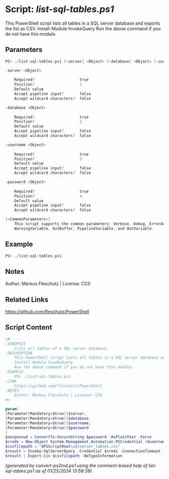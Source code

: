 Script: *list-sql-tables.ps1*
========================

This PowerShell script lists all tables in a SQL server database and exports the list as CSV.
Install-Module InvokeQuery
Run the above command if you do not have this module.

Parameters
----------
```powershell
PS> ./list-sql-tables.ps1 [-server] <Object> [-database] <Object> [-username] <Object> [-password] <Object> [<CommonParameters>]

-server <Object>
    
    Required?                    true
    Position?                    1
    Default value                
    Accept pipeline input?       false
    Accept wildcard characters?  false

-database <Object>
    
    Required?                    true
    Position?                    2
    Default value                
    Accept pipeline input?       false
    Accept wildcard characters?  false

-username <Object>
    
    Required?                    true
    Position?                    3
    Default value                
    Accept pipeline input?       false
    Accept wildcard characters?  false

-password <Object>
    
    Required?                    true
    Position?                    4
    Default value                
    Accept pipeline input?       false
    Accept wildcard characters?  false

[<CommonParameters>]
    This script supports the common parameters: Verbose, Debug, ErrorAction, ErrorVariable, WarningAction, 
    WarningVariable, OutBuffer, PipelineVariable, and OutVariable.
```

Example
-------
```powershell
PS> ./list-sql-tables.ps1

```

Notes
-----
Author: Markus Fleschutz | License: CC0

Related Links
-------------
https://github.com/fleschutz/PowerShell

Script Content
--------------
```powershell
<#
.SYNOPSIS
	Lists all tables of a SQL server database 
.DESCRIPTION
	This PowerShell script lists all tables in a SQL server database and exports the list as CSV.
	Install-Module InvokeQuery
	Run the above command if you do not have this module.
.EXAMPLE
	PS> ./list-sql-tables.ps1
.LINK
	https://github.com/fleschutz/PowerShell
.NOTES
	Author: Markus Fleschutz | License: CC0
#>

param(
[Parameter(Mandatory=$true)]$server,
[Parameter(Mandatory=$true)]$database,
[Parameter(Mandatory=$true)]$username,
[Parameter(Mandatory=$true)]$password
)
$secpasswd = ConvertTo-SecureString $password -AsPlainText -Force
$creds = New-Object System.Management.Automation.PSCredential ($username, $secpasswd)
$csvfilepath = "$PSScriptRoot\sqlserver_tables.csv"
$result = Invoke-SqlServerQuery -Credential $creds -ConnectionTimeout 10000 -Database $database -Server $server -Sql "SELECT TABLE_NAME FROM $database.INFORMATION_SCHEMA.TABLES WHERE TABLE_TYPE = 'BASE TABLE'" -CommandTimeout 10000
$result | Export-Csv $csvfilepath -NoTypeInformation
```

*(generated by convert-ps2md.ps1 using the comment-based help of list-sql-tables.ps1 as of 01/25/2024 13:58:39)*
